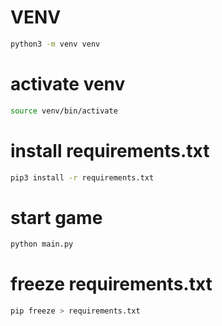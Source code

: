 

# VENV
``` bash
python3 -m venv venv
```

# activate venv
``` bash
source venv/bin/activate
```

# install requirements.txt
``` bash
pip3 install -r requirements.txt
```

# start game
``` bash
python main.py
```

# freeze requirements.txt
``` bash
pip freeze > requirements.txt
```


